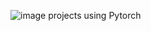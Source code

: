 ![image](https://user-images.githubusercontent.com/90954543/193414118-9d59ea32-7b61-44e6-a5ff-e93fca3455dc.png)
projects using Pytorch
